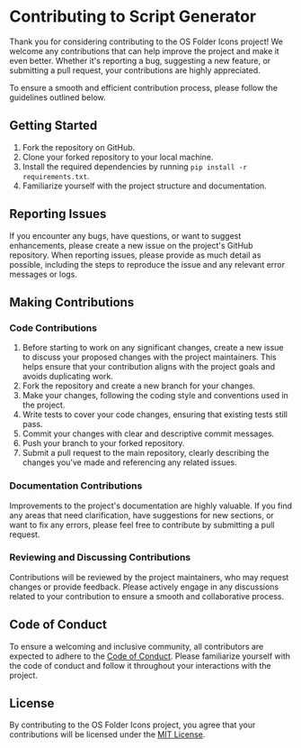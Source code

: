 # Contributing to Script Generator

Thank you for considering contributing to the OS Folder Icons project! We welcome any contributions that can help improve the project and make it even better. Whether it's reporting a bug, suggesting a new feature, or submitting a pull request, your contributions are highly appreciated.

To ensure a smooth and efficient contribution process, please follow the guidelines outlined below.

## Getting Started

1. Fork the repository on GitHub.
2. Clone your forked repository to your local machine.
3. Install the required dependencies by running `pip install -r requirements.txt`.
4. Familiarize yourself with the project structure and documentation.

## Reporting Issues

If you encounter any bugs, have questions, or want to suggest enhancements, please create a new issue on the project's GitHub repository. When reporting issues, please provide as much detail as possible, including the steps to reproduce the issue and any relevant error messages or logs.

## Making Contributions

### Code Contributions

1. Before starting to work on any significant changes, create a new issue to discuss your proposed changes with the project maintainers. This helps ensure that your contribution aligns with the project goals and avoids duplicating work.
2. Fork the repository and create a new branch for your changes.
3. Make your changes, following the coding style and conventions used in the project.
4. Write tests to cover your code changes, ensuring that existing tests still pass.
5. Commit your changes with clear and descriptive commit messages.
6. Push your branch to your forked repository.
7. Submit a pull request to the main repository, clearly describing the changes you've made and referencing any related issues.

### Documentation Contributions

Improvements to the project's documentation are highly valuable. If you find any areas that need clarification, have suggestions for new sections, or want to fix any errors, please feel free to contribute by submitting a pull request.

### Reviewing and Discussing Contributions

Contributions will be reviewed by the project maintainers, who may request changes or provide feedback. Please actively engage in any discussions related to your contribution to ensure a smooth and collaborative process.

## Code of Conduct

To ensure a welcoming and inclusive community, all contributors are expected to adhere to the [Code of Conduct](./CODE_OF_CONDUCT.md). Please familiarize yourself with the code of conduct and follow it throughout your interactions with the project.

## License

By contributing to the OS Folder Icons project, you agree that your contributions will be licensed under the [MIT License](./LICENSE).
